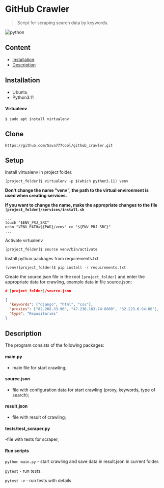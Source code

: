 # GitHub Crawler

> Script for scraping search data by keywords.

![python](https://img.shields.io/badge/python-3.11-BLUE)

## Content
- [Installation](#installation)
- [Description](#description)

## Installation
- Ubuntu
- Python3.11

#### Virtualenv
```shell script
$ sudo apt install virtualenv
```
## Clone
`https://github.com/Sava777cool/github_crawler.git`

## Setup
Install virtualenv in project folder.
```shell script
[project_folder]$ virtualenv -p $(which python3.11) venv
```
**Don't change the name "venv", the path to the virtual environment is used when creating services.** 

**If you want to change the name, make the appropriate changes to the file `[project_folder]/services/install.sh`**
```shell script
...
touch "$ENV_PRJ_SRC"
echo "VENV_PATH=${PWD}/venv" >> "${ENV_PRJ_SRC}"
...
```
Activate virtualenv
```shell script
[project_folder]$ source venv/bin/activate
```
Install python packages from requirements.txt
```shell script
(venv)[project_folder]$ pip install -r requirements.txt
```
Create the source.json file in the root `[project_folder]`
and enter the appropriate data for crawling, example data in file source.json:
```source.json
# [project_folder]/source.json

{
  "keywords": ["django", "html", "css"],
  "proxies": ["82.208.33.96", "47.236.163.74:8080", "32.223.6.94:80"],
  "type": "Repositories"
}

```

## Description
The program consists of the following packages:
#### main.py
- main file for start crawling;

#### source.json
- file with configuration data for start crawling (proxy, keywords, type of search);

#### result.json
- file with result of crawling;

#### tests/test_scraper.py
-file with tests for scraper;

#### Run scripts

`python main.py` - start crawling and save data in result.json in current folder.

`pytest` - run tests.

`pytest -v` - run tests with details.


